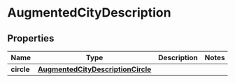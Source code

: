 
# AugmentedCityDescription

## Properties
Name | Type | Description | Notes
------------ | ------------- | ------------- | -------------
**circle** | [**AugmentedCityDescriptionCircle**](AugmentedCityDescriptionCircle.md) |  | 



